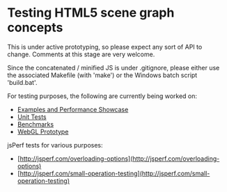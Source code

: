 
Testing HTML5 scene graph concepts
==================================

This is under active prototyping, so please expect any sort of API to change. Comments at this stage are very welcome.

Since the concatenated / minified JS is under .gitignore, please either use the
associated Makefile (with 'make') or the Windows batch script 'build.bat'.

For testing purposes, the following are currently being worked on:
* [Examples and Performance Showcase](http://phet.colorado.edu/files/phet-scene/tests/easel-performance/easel-tests.html)
* [Unit Tests](http://phet.colorado.edu/files/phet-scene/tests/unit-tests/unit-tests.html)
* [Benchmarks](http://phet.colorado.edu/files/phet-scene/tests/benchmarks/benchmarks.html)
* [WebGL Prototype](http://phet.colorado.edu/files/phet-scene/tests/webgl-test/webgl-test.html)

jsPerf tests for various purposes:
* [http://jsperf.com/overloading-options](http://jsperf.com/overloading-options)
* [http://jsperf.com/small-operation-testing](http://jsperf.com/small-operation-testing)
